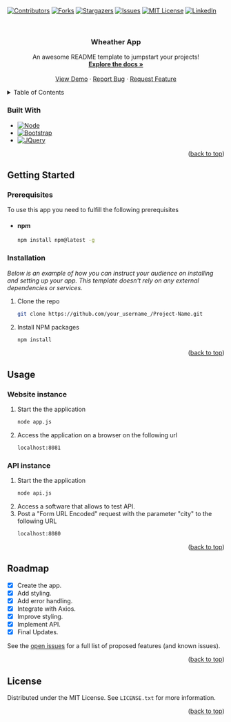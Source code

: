 <a name="readme-top"></a>

[![Contributors][contributors-shield]][contributors-url]
[![Forks][forks-shield]][forks-url]
[![Stargazers][stars-shield]][stars-url]
[![Issues][issues-shield]][issues-url]
[![MIT License][license-shield]][license-url]
[![LinkedIn][linkedin-shield]][linkedin-url]

<!-- PROJECT LOGO -->
<br />
<div align="center">
  <!--<a href="https://github.com/JoaoDiasLeite/WeatherApp">
    <img src="images/logo.png" alt="Logo" width="80" height="80">
  </a>-->

  <h3 align="center">Wheather App</h3>

  <p align="center">
    An awesome README template to jumpstart your projects!
    <br />
    <a href="https://github.com/JoaoDiasLeite/WeatherApp"><strong>Explore the docs »</strong></a>
    <br />
    <br />
    <a href="https://github.com/JoaoDiasLeite/WeatherApp">View Demo</a>
    ·
    <a href="https://github.com/JoaoDiasLeite/WeatherApp/issues/new?labels=bug&template=bug-report---.md">Report Bug</a>
    ·
    <a href="https://github.com/JoaoDiasLeite/WeatherApp/issues/new?labels=enhancement&template=feature-request---.md">Request Feature</a>
  </p>
</div>

<!-- TABLE OF CONTENTS -->
<details>
  <summary>Table of Contents</summary>
  <ol>
    <li>
      <li><a href="#built-with">Built With</a>
    </li>
    <li>
      <a href="#getting-started">Getting Started</a>
      <ul>
        <li><a href="#prerequisites">Prerequisites</a></li>
        <li><a href="#installation">Installation</a></li>
      </ul>
    </li>
    <li><a href="#usage">Usage</a></li>
    <li><a href="#roadmap">Roadmap</a></li>
    <li><a href="#license">License</a></li>
  </ol>
</details>


<!-- ABOUT THE PROJECT 
## About The Project

[![Product Name Screen Shot][product-screenshot]](https://example.com)

There are many great README templates available on GitHub; however, I didn't find one that really suited my needs so I created this enhanced one. I want to create a README template so amazing that it'll be the last one you ever need -- I think this is it.

Here's why:
* Your time should be focused on creating something amazing. A project that solves a problem and helps others
* You shouldn't be doing the same tasks over and over like creating a README from scratch
* You should implement DRY principles to the rest of your life :smile:

Of course, no one template will serve all projects since your needs may be different. So I'll be adding more in the near future. You may also suggest changes by forking this repo and creating a pull request or opening an issue. Thanks to all the people have contributed to expanding this template!

Use the `BLANK_README.md` to get started.

<p align="right">(<a href="#readme-top">back to top</a>)</p>

-->

### Built With

* [![Node][Node.js]][Node-url]
* [![Bootstrap][Bootstrap.com]][Bootstrap-url]
* [![JQuery][JQuery.com]][JQuery-url]

<p align="right">(<a href="#readme-top">back to top</a>)</p>


<!-- GETTING STARTED -->
## Getting Started

### Prerequisites

To use this app you need to fulfill the following prerequisites
* #### npm
  ```sh
  npm install npm@latest -g
  ```

### Installation

_Below is an example of how you can instruct your audience on installing and setting up your app. This template doesn't rely on any external dependencies or services._

1. Clone the repo
   ```sh
   git clone https://github.com/your_username_/Project-Name.git
   ```
2. Install NPM packages
   ```sh
   npm install
   ```

<p align="right">(<a href="#readme-top">back to top</a>)</p>


## Usage

### Website instance

1. Start the the application
   ```sh
   node app.js
   ```
2. Access the application on a browser on the following url
   ```sh
   localhost:8081
   ```

### API instance

1. Start the the application
   ```sh
   node api.js
   ```
2. Access a software that allows to test API.  
3. Post a "Form URL Encoded" request with the parameter "city" to the following URL
   ```sh
   localhost:8080
   ```
   
<p align="right">(<a href="#readme-top">back to top</a>)</p>


<!-- ROADMAP -->
## Roadmap

- [x] Create the app.
- [x] Add styling.
- [x] Add error handling.
- [x] Integrate with Axios.
- [x] Improve styling.
- [x] Implement API.
- [x] Final Updates.

See the [open issues](https://github.com/JoaoDiasLeite/WeatherApp/issues) for a full list of proposed features (and known issues).

<p align="right">(<a href="#readme-top">back to top</a>)</p>



<!-- CONTRIBUTING 
## Contributing

Contributions are what make the open source community such an amazing place to learn, inspire, and create. Any contributions you make are **greatly appreciated**.

If you have a suggestion that would make this better, please fork the repo and create a pull request. You can also simply open an issue with the tag "enhancement".
Don't forget to give the project a star! Thanks again!

1. Fork the Project
2. Create your Feature Branch (`git checkout -b feature/AmazingFeature`)
3. Commit your Changes (`git commit -m 'Add some AmazingFeature'`)
4. Push to the Branch (`git push origin feature/AmazingFeature`)
5. Open a Pull Request

<p align="right">(<a href="#readme-top">back to top</a>)</p>
-->

<!-- LICENSE -->
## License

Distributed under the MIT License. See `LICENSE.txt` for more information.

<p align="right">(<a href="#readme-top">back to top</a>)</p>


<!-- CONTACT 
## Contact

Your Name - [@your_twitter](https://twitter.com/your_username) - email@example.com

Project Link: [https://github.com/your_username/repo_name](https://github.com/your_username/repo_name)

<p align="right">(<a href="#readme-top">back to top</a>)</p>
-->

[contributors-shield]: https://img.shields.io/github/contributors/JoaoDiasLeite/WeatherApp.svg?style=for-the-badge
[contributors-url]: https://github.com/JoaoDiasLeite/WeatherApp/graphs/contributors
[forks-shield]: https://img.shields.io/github/forks/JoaoDiasLeite/WeatherApp.svg?style=for-the-badge
[forks-url]: https://github.com/JoaoDiasLeite/WeatherApp/network/members
[stars-shield]: https://img.shields.io/github/stars/JoaoDiasLeite/WeatherApp.svg?style=for-the-badge
[stars-url]: https://github.com/JoaoDiasLeite/WeatherApp/stargazers
[issues-shield]: https://img.shields.io/github/issues/JoaoDiasLeite/WeatherApp.svg?style=for-the-badge
[issues-url]: https://github.com/JoaoDiasLeite/WeatherApp/issues
[license-shield]: https://img.shields.io/github/license/JoaoDiasLeite/WeatherApp.svg?style=for-the-badge
[license-url]: https://github.com/JoaoDiasLeite/WeatherApp/blob/master/LICENSE.txt
[linkedin-shield]: https://img.shields.io/badge/-LinkedIn-black.svg?style=for-the-badge&logo=linkedin&colorB=555
[linkedin-url]: https://linkedin.com/in/joaodiasleite
[product-screenshot]: images/screenshot.png
[Node.js]: https://img.shields.io/badge/node.js-000000?style=for-the-badge&logo=nodedotjs&logoColor=white
[Node-url]: https://nodejs.org
[Bootstrap.com]: https://img.shields.io/badge/Bootstrap-563D7C?style=for-the-badge&logo=bootstrap&logoColor=white
[Bootstrap-url]: https://getbootstrap.com
[JQuery.com]: https://img.shields.io/badge/jQuery-0769AD?style=for-the-badge&logo=jquery&logoColor=white
[JQuery-url]: https://jquery.com 
